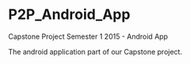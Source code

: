 # P2P_Android_App
Capstone Project Semester 1 2015 - Android App

The android application part of our Capstone project.
